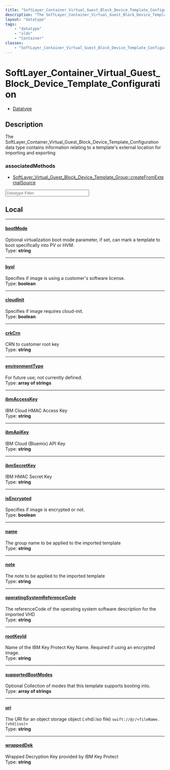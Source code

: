 ```yaml
---
title: "SoftLayer_Container_Virtual_Guest_Block_Device_Template_Configuration"
description: "The SoftLayer_Container_Virtual_Guest_Block_Device_Template_Configuration data type contains information relating to a t... "
layout: "datatype"
tags:
    - "datatype"
    - "sldn"
    - "Container"
classes:
    - "SoftLayer_Container_Virtual_Guest_Block_Device_Template_Configuration"
---
```


# SoftLayer_Container_Virtual_Guest_Block_Device_Template_Configuration
<div id='service-datatype'>
    <ul id='sldn-reference-tabs'>
        <li id='datatype'> <a href='/reference/datatypes/SoftLayer_Container_Virtual_Guest_Block_Device_Template_Configuration' >Datatype</a></li>
    </ul>
</div>

## Description 
The SoftLayer_Container_Virtual_Guest_Block_Device_Template_Configuration data type contains information relating to a template's external location for importing and exporting 


### associatedMethods

*  [SoftLayer_Virtual_Guest_Block_Device_Template_Group::createFromExternalSource](/reference/services/SoftLayer_Virtual_Guest_Block_Device_Template_Group/createFromExternalSource )





<!-- Filer BEGIN -->
<div class="view-filters">
        <div class="clearfix">
            <div class="search-input-box">
                <input placeholder="Datatype Filter" onkeyup="titleSearch(inputId='prop-input', divId='properties', elementClass='prop-row')" 
                    type="text" id="prop-input" value="" size="30" maxlength="128" class="form-text">
            </div>
        </div>
</div>
<!-- Filer END -->

<div id="properties" class="content">
<div id="localProperties" class="prop-content" >

## Local
<div class="prop-row">

-----
[bootMode]: #bootmode
#### [bootMode]

Optional virtualization boot mode parameter, if set, can mark a template to boot specifically into PV or HVM.   
<span class="type-label">Type: </span>**string**


</div>
<div class="prop-row">

-----
[byol]: #byol
#### [byol]

Specifies if image is using a customer's software license.   
<span class="type-label">Type: </span>**boolean**


</div>
<div class="prop-row">

-----
[cloudInit]: #cloudinit
#### [cloudInit]

Specifies if image requires cloud-init.   
<span class="type-label">Type: </span>**boolean**


</div>
<div class="prop-row">

-----
[crkCrn]: #crkcrn
#### [crkCrn]

CRN to customer root key   
<span class="type-label">Type: </span>**string**


</div>
<div class="prop-row">

-----
[environmentType]: #environmenttype
#### [environmentType]

For future use; not currently defined.   
<span class="type-label">Type: </span>**array of strings**


</div>
<div class="prop-row">

-----
[ibmAccessKey]: #ibmaccesskey
#### [ibmAccessKey]

IBM Cloud HMAC Access Key   
<span class="type-label">Type: </span>**string**


</div>
<div class="prop-row">

-----
[ibmApiKey]: #ibmapikey
#### [ibmApiKey]

IBM Cloud (Bluemix) API Key   
<span class="type-label">Type: </span>**string**


</div>
<div class="prop-row">

-----
[ibmSecretKey]: #ibmsecretkey
#### [ibmSecretKey]

IBM HMAC Secret Key   
<span class="type-label">Type: </span>**string**


</div>
<div class="prop-row">

-----
[isEncrypted]: #isencrypted
#### [isEncrypted]

Specifies if image is encrypted or not.   
<span class="type-label">Type: </span>**boolean**


</div>
<div class="prop-row">

-----
[name]: #name
#### [name]
The group name to be applied to the imported template  
<span class="type-label">Type: </span>**string**


</div>
<div class="prop-row">

-----
[note]: #note
#### [note]
The note to be applied to the imported template  
<span class="type-label">Type: </span>**string**


</div>
<div class="prop-row">

-----
[operatingSystemReferenceCode]: #operatingsystemreferencecode
#### [operatingSystemReferenceCode]

The referenceCode of the operating system software description for the imported VHD   
<span class="type-label">Type: </span>**string**


</div>
<div class="prop-row">

-----
[rootKeyId]: #rootkeyid
#### [rootKeyId]

Name of the IBM Key Protect Key Name. Required if using an encrypted image.   
<span class="type-label">Type: </span>**string**


</div>
<div class="prop-row">

-----
[supportedBootModes]: #supportedbootmodes
#### [supportedBootModes]

Optional Collection of modes that this template supports booting into.   
<span class="type-label">Type: </span>**array of strings**


</div>
<div class="prop-row">

-----
[uri]: #uri
#### [uri]

The URI for an object storage object (.vhd/.iso file) 
<code>swift://<ObjectStorageAccountName>@<clusterName>/<containerName>/<fileName.(vhd|iso)></code>   
<span class="type-label">Type: </span>**string**


</div>
<div class="prop-row">

-----
[wrappedDek]: #wrappeddek
#### [wrappedDek]

Wrapped Decryption Key provided by IBM Key Protect   
<span class="type-label">Type: </span>**string**


</div>
</div>
<!-- LOCAL PROPERTY END -->

</div>



